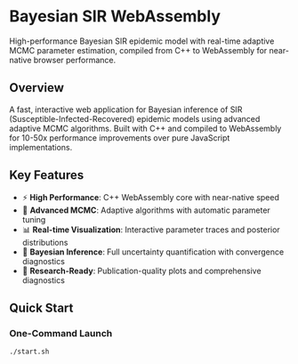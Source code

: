 # Bayesian SIR WebAssembly

High-performance Bayesian SIR epidemic model with real-time adaptive MCMC parameter estimation, compiled from C++ to WebAssembly for near-native browser performance.

## Overview

A fast, interactive web application for Bayesian inference of SIR (Susceptible-Infected-Recovered) epidemic models using advanced adaptive MCMC algorithms. Built with C++ and compiled to WebAssembly for 10-50x performance improvements over pure JavaScript implementations.

## Key Features

- ⚡ **High Performance**: C++ WebAssembly core with near-native speed
- 🧠 **Advanced MCMC**: Adaptive algorithms with automatic parameter tuning
- 📊 **Real-time Visualization**: Interactive parameter traces and posterior distributions  
- 🎯 **Bayesian Inference**: Full uncertainty quantification with convergence diagnostics
- 🔬 **Research-Ready**: Publication-quality plots and comprehensive diagnostics

## Quick Start

### One-Command Launch
```bash
./start.sh
```
